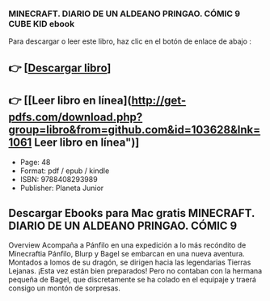 ### MINECRAFT. DIARIO DE UN ALDEANO PRINGAO. CÓMIC 9 CUBE KID ebook

Para descargar o leer este libro, haz clic en el botón de enlace de abajo :

## 👉  [**[Descargar libro](http://get-pdfs.com/download.php?group=libro&from=github.com&id=103628&lnk=1061 "Descargar libro")**]

## 👉  [**[Leer libro en línea](http://get-pdfs.com/download.php?group=libro&from=github.com&id=103628&lnk=1061 Leer libro en línea")**]




* Page: 48
* Format: pdf / epub / kindle
* ISBN: 9788408293989
* Publisher: Planeta Junior

## Descargar Ebooks para Mac gratis MINECRAFT. DIARIO DE UN ALDEANO PRINGAO. CÓMIC 9

Overview
Acompaña a Pánfilo en una expedición a lo más recóndito de Minecraftia Pánfilo, Blurp y Bagel se embarcan en una nueva aventura. Montados a lomos de su dragón, se dirigen hacia las legendarias Tierras Lejanas. ¡Esta vez están bien preparados! Pero no contaban con la hermana pequeña de Bagel, que discretamente se ha colado en el equipaje y traerá consigo un montón de sorpresas.



